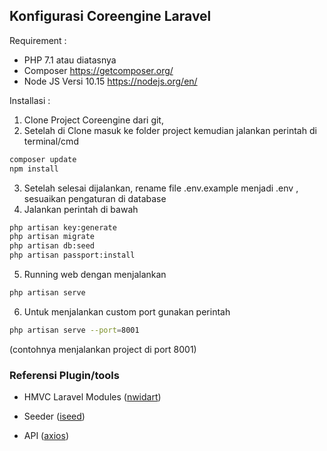 
## Konfigurasi Coreengine Laravel


Requirement :

- PHP 7.1 atau diatasnya
- Composer https://getcomposer.org/
- Node JS Versi 10.15 https://nodejs.org/en/

Installasi :

1. Clone Project Coreengine dari git,
2. Setelah di Clone masuk ke folder project kemudian jalankan perintah di terminal/cmd
```sh
composer update
npm install
```
3. Setelah selesai dijalankan, rename file .env.example  menjadi .env , sesuaikan pengaturan di database
4. Jalankan perintah di bawah
```sh
php artisan key:generate
php artisan migrate
php artisan db:seed
php artisan passport:install
```
5. Running web dengan menjalankan
```sh
php artisan serve 
```

6. Untuk menjalankan custom port gunakan perintah
```sh
php artisan serve --port=8001 
```
(contohnya menjalankan project di port 8001)


### Referensi Plugin/tools

- HMVC Laravel Modules ([nwidart](https://nwidart.com/laravel-modules/v4/advanced-tools/artisan-commands))

- Seeder ([iseed](https://github.com/orangehill/iseed))

- API ([axios](https://github.com/axios/axios))


